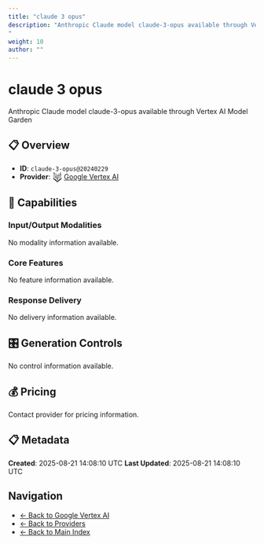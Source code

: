 ```yaml
---
title: "claude 3 opus"
description: "Anthropic Claude model claude-3-opus available through Vertex AI Model Garden
"
weight: 10
author: ""
---
```

# claude 3 opus

Anthropic Claude model claude-3-opus available through Vertex AI Model Garden


## 📋 Overview

- **ID**: `claude-3-opus@20240229`
- **Provider**: <img src="../logo.svg" alt="" width="20" height="20" style="vertical-align: middle"> [Google Vertex AI](../README.md)

## 🎯 Capabilities

### Input/Output Modalities

No modality information available.

### Core Features

No feature information available.

### Response Delivery

No delivery information available.

## 🎛️ Generation Controls

No control information available.

## 💰 Pricing

Contact provider for pricing information.

## 📋 Metadata

**Created**: 2025-08-21 14:08:10 UTC
**Last Updated**: 2025-08-21 14:08:10 UTC

## Navigation

- [← Back to Google Vertex AI](../README.md)
- [← Back to Providers](../../README.md)
- [← Back to Main Index](../../../README.md)
